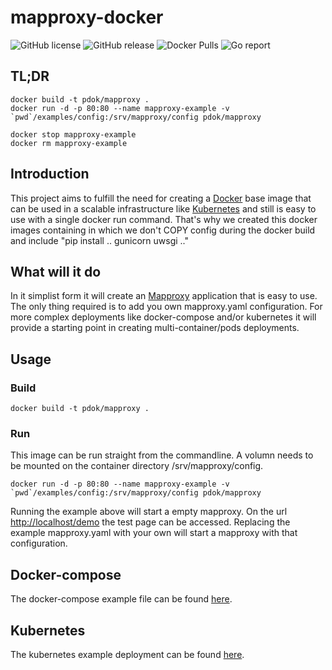 # mapproxy-docker

![GitHub license](https://img.shields.io/github/license/PDOK/mapproxy-docker)
![GitHub release](https://img.shields.io/github/release/PDOK/mapproxy-docker.svg)
![Docker Pulls](https://img.shields.io/docker/pulls/pdok/mapproxy.svg)
![Go report](https://goreportcard.com/badge/github.com/pdok/wmts-kvp-to-restful)

## TL;DR

```docker
docker build -t pdok/mapproxy .
docker run -d -p 80:80 --name mapproxy-example -v `pwd`/examples/config:/srv/mapproxy/config pdok/mapproxy

docker stop mapproxy-example
docker rm mapproxy-example
```

## Introduction

This project aims to fulfill the need for creating a [Docker](https://www.docker.com) base image that can be used in a scalable infrastructure like [Kubernetes](https://kubernetes.io/) and still is easy to use with a single docker run command. That's why we created this docker images containing in which we don't COPY config during the docker build and include "pip install ..  gunicorn uwsgi .."

## What will it do

In it simplist form it will create an [Mapproxy](https://mapproxy.org/) application that is easy to use. The only thing required is to add you own mapproxy.yaml configuration. For more complex deployments like docker-compose and/or kubernetes it will provide a starting point in creating multi-container/pods deployments.

## Usage

### Build

```docker
docker build -t pdok/mapproxy .
```

### Run

This image can be run straight from the commandline. A volumn needs to be mounted on the container directory /srv/mapproxy/config.

```docker
docker run -d -p 80:80 --name mapproxy-example -v `pwd`/examples/config:/srv/mapproxy/config pdok/mapproxy
```

Running the example above will start a empty mapproxy. On the url <http://localhost/demo> the test page can be accessed. Replacing the example mapproxy.yaml with your own will start a mapproxy with that configuration.

## Docker-compose

The docker-compose example file can be found [here](/examples/docker-compose).

## Kubernetes

The kubernetes example deployment can be found [here](/examples/k8s).
